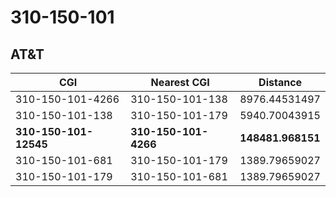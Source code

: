 # 310-150-101
## AT&T


| CGI | Nearest CGI | Distance |
|-----|-------------|----------|
| 310-150-101-4266 | 310-150-101-138 | 8976.44531497 |
| 310-150-101-138 | 310-150-101-179 | 5940.70043915 |
| **310-150-101-12545** | **310-150-101-4266** | **148481.968151** |
| 310-150-101-681 | 310-150-101-179 | 1389.79659027 |
| 310-150-101-179 | 310-150-101-681 | 1389.79659027 |
